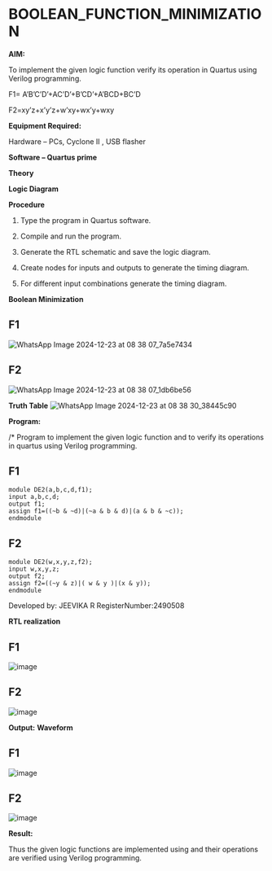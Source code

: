 # BOOLEAN_FUNCTION_MINIMIZATION

**AIM:**

To implement the given logic function verify its operation in Quartus using Verilog programming.

F1= A’B’C’D’+AC’D’+B’CD’+A’BCD+BC’D 

F2=xy’z+x’y’z+w’xy+wx’y+wxy

**Equipment Required:**

Hardware – PCs, Cyclone II , USB flasher

**Software – Quartus prime**

**Theory**

**Logic Diagram**

**Procedure**

1.	Type the program in Quartus software.

2.	Compile and run the program.

3.	Generate the RTL schematic and save the logic diagram.

4.	Create nodes for inputs and outputs to generate the timing diagram.

5.	For different input combinations generate the timing diagram.

**Boolean Minimization**
## F1
![WhatsApp Image 2024-12-23 at 08 38 07_7a5e7434](https://github.com/user-attachments/assets/7e40e511-1c44-499d-ba77-d1d6242f1dc3)
## F2
![WhatsApp Image 2024-12-23 at 08 38 07_1db6be56](https://github.com/user-attachments/assets/7baa26d5-9442-4f0e-a9d8-66502eb670c0)



**Truth Table**
![WhatsApp Image 2024-12-23 at 08 38 30_38445c90](https://github.com/user-attachments/assets/386e57f8-518a-4f9f-91f0-f894f1e2bba4)

**Program:**

/* Program to implement the given logic function and to verify its operations in quartus using Verilog programming. 
## F1
```
module DE2(a,b,c,d,f1);
input a,b,c,d;
output f1;
assign f1=((~b & ~d)|(~a & b & d)|(a & b & ~c));
endmodule
```
## F2
```
module DE2(w,x,y,z,f2);
input w,x,y,z;
output f2;
assign f2=((~y & z)|( w & y )|(x & y));
endmodule
```

Developed by: JEEVIKA R
RegisterNumber:2490508


**RTL realization**
## F1
![image](https://github.com/user-attachments/assets/0b0362ed-c35d-414f-ade0-89a440f16682)
## F2
![image](https://github.com/user-attachments/assets/551d9b9c-3d34-4cf7-a931-83b8d1e129bb)



**Output:**
**Waveform**
## F1
![image](https://github.com/user-attachments/assets/b591e927-bf30-4da5-8840-3ed6089d4bde)
## F2
![image](https://github.com/user-attachments/assets/cd359de1-a025-4d60-aa41-ba6538883eb5)

**Result:**

Thus the given logic functions are implemented using and their operations are verified using Verilog programming.

